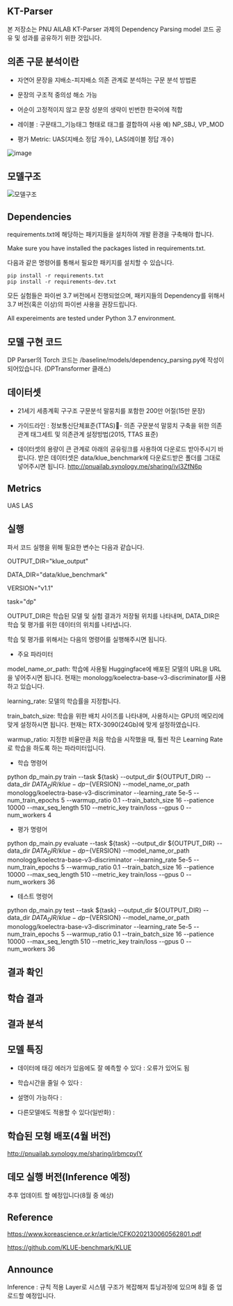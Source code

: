 ## KT-Parser

본 저장소는 PNU AILAB KT-Parser 과제의 Dependency Parsing model 코드 공유 및 성과를 공유하기 위한 것입니다.

## 의존 구문 분석이란
- 자연어 문장을 지배소-피지배소 의존 관계로 분석하는 구문 분석 방법론

- 문장의 구조적 중의성 해소 가능

- 어순이 고정적이지 않고 문장 성분의 생략이 빈번한 한국어에 적합

- 레이블 : 구문태그_기능태그 형태로 태그를 결합하여 사용
    예) NP_SBJ, VP_MOD

- 평가 Metric: UAS(지배소 정답 개수), LAS(레이블 정답 개수) 

![image](https://user-images.githubusercontent.com/66815358/182911626-3c366a7d-1dd1-493a-b023-d86d37569114.png)



## 모델구조
![모델구조](https://user-images.githubusercontent.com/66815358/182843400-f191a3f7-6b99-4c42-9424-07b2ae4b06ec.png)

## Dependencies

requirements.txt에 해당하는 패키지들을 설치하여 개발 환경을 구축해야 합니다.

Make sure you have installed the packages listed in requirements.txt.

다음과 같은 명령어를 통해서 필요한 패키지를 설치할 수 있습니다.

```
pip install -r requirements.txt
pip install -r requirements-dev.txt
```

모든 실험들은 파이썬 3.7 버전에서 진행되었으며, 패키지들의 Dependency를 위해서 3.7 버전(혹은 이상)의 파이썬 사용을 권장드립니다.

All expereiments are tested under Python 3.7 environment.


## 모델 구현 코드

DP Parser의 Torch 코드는 /baseline/models/dependency_parsing.py에 작성이 되어있습니다. (DPTransformer 클래스)

## 데이터셋
- 21세기 세종계획 구구조 구문분석 말뭉치를 포함한 200만 어절(15만 문장) 
- 가이드라인 : 정보통신단체표준(TTAS)- 의존 구문분석 말뭉치 구축을 위한 의존관계 태그세트 및 의존관계 설정방법(2015, TTAS 표준)

- 데이터셋의 용량이 큰 관계로 아래의 공유링크를 사용하여 다운로드 받아주시기 바랍니다. 받은 데이터셋은 data/klue_benchmark에 다운로드받은 폴더를 그대로 넣어주시면 됩니다.
http://pnuailab.synology.me/sharing/ivl3ZfN6p

## Metrics
UAS
LAS


## 실행

파서 코드 실행을 위해 필요한 변수는 다음과 같습니다.

OUTPUT_DIR="klue_output"

DATA_DIR="data/klue_benchmark"

VERSION="v1.1"

task="dp"

OUTPUT_DIR은 학습된 모델 및 실험 결과가 저장될 위치를 나타내며, DATA_DIR은 학습 및 평가를 위한 데이터의 위치를 나타냅니다.

학습 및 평가를 위해서는 다음의 명령어를 실행해주시면 됩니다.

- 주요 파라미터

model_name_or_path: 학습에 사용될 Huggingface에 배포된 모델의 URL을 URL을 넣어주시면 됩니다. 현재는 monologg/koelectra-base-v3-discriminator를 사용하고 있습니다.

learning_rate: 모델의 학습률을 지정합니다.

train_batch_size: 학습을 위한 배치 사이즈를 나타내며, 사용하시는 GPU의 메모리에 맞게 설정하시면 됩니다. 현재는 RTX-3090(24Gb)에 맞게 설정하였습니다.

warmup_ratio: 지정한 비율만큼 처음 학습을 시작했을 때, 훨씬 작은 Learning Rate로 학습을 하도록 하는 파라미터입니다.


- 학습 명령어

python dp_main.py train --task ${task} --output_dir ${OUTPUT_DIR} --data_dir ${DATA_DIR}/klue-dp-${VERSION}  --model_name_or_path monologg/koelectra-base-v3-discriminator --learning_rate 5e-5 --num_train_epochs 5 --warmup_ratio 0.1 --train_batch_size 16 --patience 10000 --max_seq_length 510 --metric_key train/loss --gpus 0 --num_workers 4


- 평가 명령어

python dp_main.py evaluate --task ${task} --output_dir ${OUTPUT_DIR} --data_dir ${DATA_DIR}/klue-dp-${VERSION}  --model_name_or_path monologg/koelectra-base-v3-discriminator --learning_rate 5e-5 --num_train_epochs 5 --warmup_ratio 0.1 --train_batch_size 16 --patience 10000 --max_seq_length 510 --metric_key train/loss --gpus 0 --num_workers 36



- 테스트 명령어

python dp_main.py test --task ${task} --output_dir ${OUTPUT_DIR} --data_dir ${DATA_DIR}/klue-dp-${VERSION}  --model_name_or_path monologg/koelectra-base-v3-discriminator --learning_rate 5e-5 --num_train_epochs 5 --warmup_ratio 0.1 --train_batch_size 16 --patience 10000 --max_seq_length 510 --metric_key train/loss --gpus 0 --num_workers 36

## 결과 확인

## 학습 결과

## 결과 분석

## 모델 특징
- 데이터에 태깅 에러가 있음에도 잘 예측할 수 있다 : 오류가 있어도 됨

- 학습시간을 줄일 수 있다 : 

- 설명이 가능하다 : 

- 다른모델에도 적용할 수 있다(일반화) : 

## 

## 학습된 모형 배포(4월 버전)

http://pnuailab.synology.me/sharing/irbmcpyIY


## 데모 실행 버전(Inference 예정)

추후 업데이트 할 예정입니다(8월 중 예상)

## Reference

https://www.koreascience.or.kr/article/CFKO202130060562801.pdf

https://github.com/KLUE-benchmark/KLUE


## Announce

Inference : 규칙 적용 Layer로 시스템 구조가 복잡해져 튜닝과정에 있으며 8월 중 업로드할 예정입니다.

